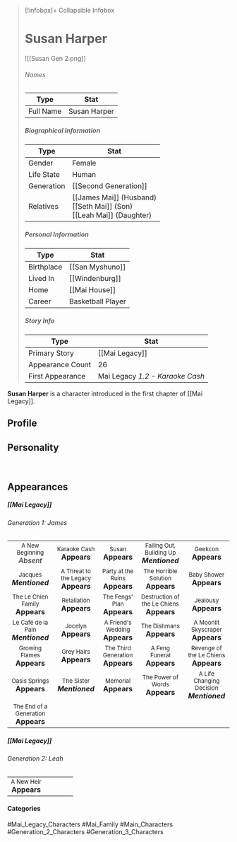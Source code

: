 > [!infobox]+ Collapsible Infobox
> # Susan Harper
> ![[Susan Gen 2.png]] 
> ###### Names 
> | Type | Stat | 
> | ---- | ---- | 
> | Full Name | Susan Harper | 
>
> ##### Biographical Information
> | Type | Stat | 
> | ---- | ---- | 
> | Gender | Female | 
> | Life State | Human |
> | Generation | [[Second Generation]] |
> | Relatives | [[James Mai]] (Husband)<br>[[Seth Mai]] (Son)<br>[[Leah Mai]] (Daughter)
> 
> ##### Personal Information
> | Type | Stat | 
> | ---- | ---- | 
> | Birthplace |[[San Myshuno]]| 
> | Lived In |[[Windenburg]]| 
> | Home |[[Mai House]]| 
> | Career | Basketball Player | 
> 
> ##### Story Info
> | Type | Stat | 
> | ---- | ---- | 
> | Primary Story | [[Mai Legacy]] | 
> | Appearance Count | 26 | 
> | First Appearance | Mai Legacy *1.2 - Karaoke Cash*

**Susan Harper** is a character introduced in the first chapter of [[Mai Legacy]]. 

## Profile

## Personality

<br style="clear:both; margin: 0; padding: 0" />

## Appearances
##### [[Mai Legacy]]
###### Generation 1: James
|                                                                       |     |     |     |     |
| --------------------------------------------------------------------- | --- | --- | --- | --- |
| <center><font size=2>A New Beginning<br><font size=3>*Absent*  | <center><font size=2>Karaoke Cash<br><font size=3>**Appears** | <center><font size=2>Susan<br><font size=3>**Appears** | <center><font size=2>Falling Out, Building Up<br><font size=3>***Mentioned*** | <center><font size=2>Geekcon<br><font size=3>**Appears** |
| <center><font size=2>Jacques<br><font size=3>***Mentioned***  | <center><font size=2>A Threat to the Legacy<br><font size=3>**Appears** | <center><font size=2>Party at the Ruins<br><font size=3>**Appears** | <center><font size=2>The Horrible Solution<br><font size=3>**Appears** | <center><font size=2>Baby Shower<br><font size=3>**Appears** |
| <center><font size=2>The Le Chien Family<br><font size=3>**Appears**  | <center><font size=2>Retaliation<br><font size=3>**Appears** | <center><font size=2>The Fengs' Plan<br><font size=3>**Appears** | <center><font size=2>Destruction of the Le Chiens<br><font size=3>**Appears**| <center><font size=2>Jealousy<br><font size=3>**Appears** |
| <center><font size=2>Le Café de la Pain<br><font size=3>***Mentioned***  | <center><font size=2>Jocelyn<br><font size=3>**Appears** | <center><font size=2>A Friend's Wedding<br><font size=3>**Appears** | <center><font size=2>The Dishmans<br><font size=3>**Appears** | <center><font size=2>A Moonlit Skyscraper<br><font size=3>**Appears** |
| <center><font size=2>Growing Flames<br><font size=3>**Appears**  | <center><font size=2>Grey Hairs<br><font size=3>**Appears** | <center><font size=2>The Third Generation<br><font size=3>**Appears** | <center><font size=2>A Feng Funeral<br><font size=3>**Appears** | <center><font size=2>Revenge of the Le Chiens<br><font size=3>**Appears** |
| <center><font size=2>Oasis Springs<br><font size=3>**Appears**  | <center><font size=2>The Sister<br><font size=3>***Mentioned*** | <center><font size=2>Memorial<br><font size=3>**Appears** | <center><font size=2>The Power of Words<br><font size=3>**Appears**| <center><font size=2>A Life Changing Decision<br><font size=3>***Mentioned*** |
| <center><font size=2>The End of a Generation<br><font size=3>**Appears**  |

##### [[Mai Legacy]]
###### Generation 2: Leah
|                                                                       |     |     |     |     |
| --------------------------------------------------------------------- | --- | --- | --- | --- |
| <center><font size=2>A New Heir<br><font size=3>**Appears** |     |     |     |     |

#### Categories
#Mai_Legacy_Characters #Mai_Family #Main_Characters #Generation_2_Characters #Generation_3_Characters